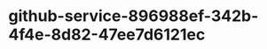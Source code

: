 github-service-896988ef-342b-4f4e-8d82-47ee7d6121ec
===================================================
